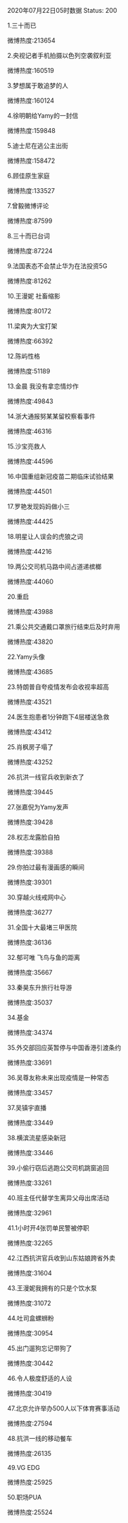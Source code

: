 2020年07月22日05时数据
Status: 200

1.三十而已

微博热度:213654

2.央视记者手机拍摄以色列空袭叙利亚

微博热度:160519

3.梦想属于敢追梦的人

微博热度:160124

4.徐明朝给Yamy的一封信

微博热度:159848

5.迪士尼在逃公主出街

微博热度:158472

6.顾佳原生家庭

微博热度:133527

7.曾毅微博评论

微博热度:87599

8.三十而已台词

微博热度:87224

9.法国表态不会禁止华为在法投资5G

微博热度:81262

10.王漫妮 社畜缩影

微博热度:80172

11.梁爽为大宝打架

微博热度:66392

12.陈屿性格

微博热度:51189

13.金晨 我没有拿恋情炒作

微博热度:49843

14.浙大通报努某某留校察看事件

微博热度:46316

15.沙宝亮救人

微博热度:44596

16.中国重组新冠疫苗二期临床试验结果

微博热度:44501

17.罗艳发现妈妈做小三

微博热度:44425

18.明星让人误会的虎狼之词

微博热度:44216

19.两公交司机马路中间占道递槟榔

微博热度:44060

20.重启

微博热度:43988

21.乘公共交通戴口罩旅行结束后及时弃用

微博热度:43820

22.Yamy头像

微博热度:43685

23.特朗普自夸疫情发布会收视率超高

微博热度:43521

24.医生抱患者1分钟跑下4层楼送急救

微博热度:43412

25.肖枫房子塌了

微博热度:43252

26.抗洪一线官兵收到新衣了

微博热度:39445

27.张嘉倪为Yamy发声

微博热度:39428

28.权志龙露脸自拍

微博热度:39388

29.你拍过最有漫画感的瞬间

微博热度:39301

30.穿越火线戒网中心

微博热度:36277

31.全国十大最堵三甲医院

微博热度:36136

32.郁可唯 飞鸟与鱼的距离

微博热度:35667

33.秦昊东升旅行社导游

微博热度:35037

34.基金

微博热度:34374

35.外交部回应英暂停与中国香港引渡条约

微博热度:33691

36.吴尊友称未来出现疫情是一种常态

微博热度:33457

37.吴镇宇直播

微博热度:33449

38.横滨流星感染新冠

微博热度:33446

39.小偷行窃后逃跑公交司机跳窗追回

微博热度:33261

40.班主任代替学生离异父母出席活动

微博热度:32961

41.1小时开4张罚单民警被停职

微博热度:32265

42.江西抗洪官兵收到山东姑娘跨省外卖

微博热度:31604

43.王漫妮我拥有的只是个饮水泵

微博热度:31072

44.吐司盒螺蛳粉

微博热度:30954

45.出门遛狗忘记带狗了

微博热度:30442

46.令人极度舒适的人设

微博热度:30419

47.北京允许举办500人以下体育赛事活动

微博热度:27594

48.抗洪一线的移动餐车

微博热度:26135

49.VG EDG

微博热度:25925

50.职场PUA

微博热度:25524

